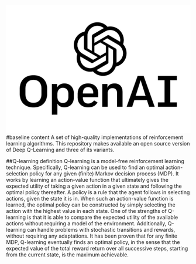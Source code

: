 
![alt tag](https://github.com/SoyGema/OpenAI/blob/master/baselines/logo_OPEN_AI.jpg)
#baseline content 
A set of high-quality implementations of reinforcement learning algorithms.
This repository makes available an open source version of Deep Q-Learning and three of its variants.

##Q-learning definition
Q-learning is a model-free reinforcement learning technique. Specifically, Q-learning can be used to find an optimal action-selection policy for any given (finite) Markov decision process (MDP). It works by learning an action-value function that ultimately gives the expected utility of taking a given action in a given state and following the optimal policy thereafter. A policy is a rule that the agent follows in selecting actions, given the state it is in. When such an action-value function is learned, the optimal policy can be constructed by simply selecting the action with the highest value in each state. 
One of the strengths of Q-learning is that it is able to compare the expected utility of the available actions without requiring a model of the environment. Additionally, Q-learning can handle problems with stochastic transitions and rewards, without requiring any adaptations. It has been proven that for any finite MDP, Q-learning eventually finds an optimal policy, in the sense that the expected value of the total reward return over all successive steps, starting from the current state, is the maximum achievable.

